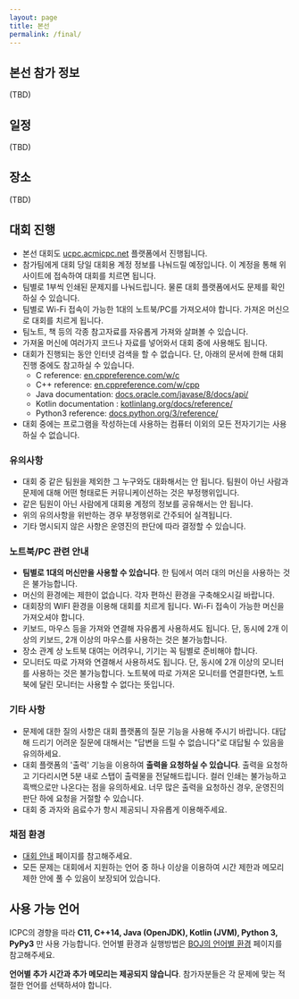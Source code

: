 ```yaml
---
layout: page
title: 본선
permalink: /final/
---
```


## 본선 참가 정보

(TBD)

## 일정

(TBD)

## 장소

(TBD)

## 대회 진행

 * 본선 대회도 [ucpc.acmicpc.net](https://ucpc.acmicpc.net/info) 플랫폼에서 진행됩니다.
 * 참가팀에게 대회 당일 대회용 계정 정보를 나눠드릴 예정입니다. 이 계정을 통해 위 사이트에 접속하여 대회를 치르면 됩니다.
 * 팀별로 1부씩 인쇄된 문제지를 나눠드립니다. 물론 대회 플랫폼에서도 문제를 확인하실 수 있습니다.
 * 팀별로 Wi-Fi 접속이 가능한 1대의 노트북/PC를 가져오셔야 합니다. 가져온 머신으로 대회를 치르게 됩니다.
 * 팀노트, 책 등의 각종 참고자료를 자유롭게 가져와 살펴볼 수 있습니다.
 * 가져올 머신에 여러가지 코드나 자료를 넣어와서 대회 중에 사용해도 됩니다.
 * 대회가 진행되는 동안 인터넷 검색을 할 수 없습니다. 단, 아래의 문서에 한해 대회 진행 중에도 참고하실 수 있습니다.
   * C reference: [en.cppreference.com/w/c](http://en.cppreference.com/w/c)
   * C++ reference: [en.cppreference.com/w/cpp](http://en.cppreference.com/w/cpp)
   * Java documentation: [docs.oracle.com/javase/8/docs/api/](http://docs.oracle.com/javase/8/docs/api/)
   * Kotlin documentation : [kotlinlang.org/docs/reference/](https://kotlinlang.org/docs/reference/)
   * Python3 reference: [docs.python.org/3/reference/](https://docs.python.org/3/reference/)
 * 대회 중에는 프로그램을 작성하는데 사용하는 컴퓨터 이외의 모든 전자기기는 사용하실 수 없습니다.

### 유의사항

 * 대회 중 같은 팀원을 제외한 그 누구와도 대화해서는 안 됩니다. 팀원이 아닌 사람과 문제에 대해 어떤 형태로든 커뮤니케이션하는 것은 부정행위입니다.
 * 같은 팀원이 아닌 사람에게 대회용 계정의 정보를 공유해서는 안 됩니다.
 * 위의 유의사항을 위반하는 경우 부정행위로 간주되어 실격됩니다.
 * 기타 명시되지 않은 사항은 운영진의 판단에 따라 결정할 수 있습니다.

### 노트북/PC 관련 안내

 * **팀별로 1대의 머신만을 사용할 수 있습니다**. 한 팀에서 여러 대의 머신을 사용하는 것은 불가능합니다.
 * 머신의 환경에는 제한이 없습니다. 각자 편하신 환경을 구축해오시길 바랍니다.
 * 대회장의 WIFI 환경을 이용해 대회를 치르게 됩니다. Wi-Fi 접속이 가능한 머신을 가져오셔야 합니다.
 * 키보드, 마우스 등을 가져와 연결해 자유롭게 사용하셔도 됩니다. 단, 동시에 2개 이상의 키보드, 2개 이상의 마우스를 사용하는 것은 불가능합니다.
 * 장소 관계 상 노트북 대여는 어려우니, 기기는 꼭 팀별로 준비해야 합니다.
 * 모니터도 따로 가져와 연결해서 사용하셔도 됩니다. 단, 동시에 2개 이상의 모니터를 사용하는 것은 불가능합니다. 노트북에 따로 가져온 모니터를 연결한다면, 노트북에 달린 모니터는 사용할 수 없다는 뜻입니다.

### 기타 사항

 * 문제에 대한 질의 사항은 대회 플랫폼의 질문 기능을 사용해 주시기 바랍니다. 대답해 드리기 어려운 질문에 대해서는 "답변을 드릴 수 없습니다"로 대답될 수 있음을 유의하세요.
 * 대회 플랫폼의 '출력' 기능을 이용하여 **출력을 요청하실 수 있습니다**. 출력을 요청하고 기다리시면 5분 내로 스탭이 출력물을 전달해드립니다. 컬러 인쇄는 불가능하고 흑백으로만 나온다는 점을 유의하세요. 너무 많은 출력을 요청하신 경우, 운영진의 판단 하에 요청을 거절할 수 있습니다.
 * 대회 중 과자와 음료수가 항시 제공되니 자유롭게 이용해주세요.

### 채점 환경

- [대회 안내](https://ucpc.acmicpc.net/info) 페이지를 참고해주세요.
- 모든 문제는 대회에서 지원하는 언어 중 하나 이상을 이용하여 시간 제한과 메모리 제한 안에 풀 수 있음이 보장되어 있습니다.

## 사용 가능 언어

ICPC의 경향을 따라
**C11, C++14, Java (OpenJDK), Kotlin (JVM), Python 3, PyPy3** 만 사용 가능합니다.
언어별 환경과 실행방법은 [BOJ의 언어별 환경](https://www.acmicpc.net/help/language) 페이지를 참고해주세요.

**언어별 추가 시간과 추가 메모리는 제공되지 않습니다**.
참가자분들은 각 문제에 맞는 적절한 언어를 선택하셔야 합니다.

